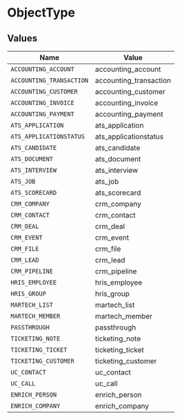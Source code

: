 # ObjectType


## Values

| Name                     | Value                    |
| ------------------------ | ------------------------ |
| `ACCOUNTING_ACCOUNT`     | accounting_account       |
| `ACCOUNTING_TRANSACTION` | accounting_transaction   |
| `ACCOUNTING_CUSTOMER`    | accounting_customer      |
| `ACCOUNTING_INVOICE`     | accounting_invoice       |
| `ACCOUNTING_PAYMENT`     | accounting_payment       |
| `ATS_APPLICATION`        | ats_application          |
| `ATS_APPLICATIONSTATUS`  | ats_applicationstatus    |
| `ATS_CANDIDATE`          | ats_candidate            |
| `ATS_DOCUMENT`           | ats_document             |
| `ATS_INTERVIEW`          | ats_interview            |
| `ATS_JOB`                | ats_job                  |
| `ATS_SCORECARD`          | ats_scorecard            |
| `CRM_COMPANY`            | crm_company              |
| `CRM_CONTACT`            | crm_contact              |
| `CRM_DEAL`               | crm_deal                 |
| `CRM_EVENT`              | crm_event                |
| `CRM_FILE`               | crm_file                 |
| `CRM_LEAD`               | crm_lead                 |
| `CRM_PIPELINE`           | crm_pipeline             |
| `HRIS_EMPLOYEE`          | hris_employee            |
| `HRIS_GROUP`             | hris_group               |
| `MARTECH_LIST`           | martech_list             |
| `MARTECH_MEMBER`         | martech_member           |
| `PASSTHROUGH`            | passthrough              |
| `TICKETING_NOTE`         | ticketing_note           |
| `TICKETING_TICKET`       | ticketing_ticket         |
| `TICKETING_CUSTOMER`     | ticketing_customer       |
| `UC_CONTACT`             | uc_contact               |
| `UC_CALL`                | uc_call                  |
| `ENRICH_PERSON`          | enrich_person            |
| `ENRICH_COMPANY`         | enrich_company           |